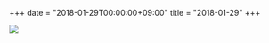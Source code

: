 +++
date = "2018-01-29T00:00:00+09:00"
title = "2018-01-29"
+++

<img class="img-fluid" src="/2018-01-29.jpg" />
